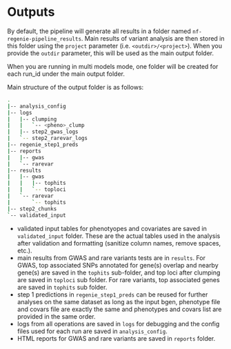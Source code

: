 # Outputs

By default, the pipeline will generate all results in a folder named `nf-regenie-pipeline_results`. Main results of variant analysis are then stored in this folder using the `project` parameter (i.e. `<outdir>/<project>`). When you provide the `outdir` parameter, this will be used as the main output folder.

When you are running in multi models mode, one folder will be created for each run_id under the main output folder.

Main structure of the output folder is as follows:

```bash
.
|-- analysis_config
|-- logs
|   |-- clumping
|   |   `-- <pheno>_clump
|   |-- step2_gwas_logs
|   `-- step2_rarevar_logs
|-- regenie_step1_preds
|-- reports
|   |-- gwas
|   `-- rarevar
|-- results
|   |-- gwas
|   |   |-- tophits
|   |   `-- toploci
|   `-- rarevar
|       `-- tophits
|-- step2_chunks
`-- validated_input
```

- validated input tables for phenotyopes and covariates are saved in `validated_input` folder. These are the actual tables used in the analysis after validation and formatting (sanitize column names, remove spaces, etc.).
- main results from GWAS and rare variants tests are in `results`. For GWAS, top associated SNPs annotated for gene(s) overlap and nearby gene(s) are saved in the `tophits` sub-folder, and top loci after clumping are saved in `toploci` sub folder. For rare variants, top associated genes are saved in `tophits` sub folder.
- step 1 predictions in `regenie_step1_preds` can be reused for further analyses on the same dataset as long as the input bgen, phenotype file and covars file are exactly the same and phenotypes and covars list are provided in the same order.
- logs from all operations are saved in `logs` for debugging and the config files used for each run are saved in `analysis_config`.
- HTML reports for GWAS and rare variants are saved in `reports` folder.
